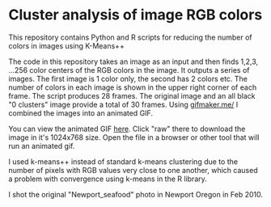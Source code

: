 Cluster analysis of image RGB colors
====================================

This repository contains Python and R scripts for reducing the number of colors in images using K-Means++ 

The code in this repository takes an image as an input and then finds 1,2,3, ...256 color centers of the RGB colors in the image.  It outputs a series of images. The first image is 1 color only, the second has 2 colors etc.  The number of colors in each image is shown in the upper right corner of each frame.  The script produces 28 frames.  The original image and an all black "0 clusters" image provide a total of 30 frames.  Using <a href="http://gifmaker.me/" rel="nofollow">gifmaker.me/</a> I combined the images into an animated GIF.

You can view the animated GIF [here](image_output_files/Newport_seafood_k_means++_cluster_animated.gif).  Click "raw" there to download the image in it's 1024x768 size.  Open the file in a browser or other tool that will run an animated gif.

I used k-means++ instead of standard k-means clustering due to the number of pixels with RGB values very close to one another, which caused a problem with convergence using k-means in the R library.

I shot the original "Newport_seafood" photo in Newport Oregon in Feb 2010.
